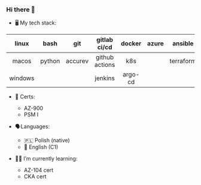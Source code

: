 ### Hi there 👋
- 🖥️ My tech stack:

| linux | bash | git | gitlab ci/cd | docker | azure | ansible | teleport | prometheus | nexus | jira | devops |
|:---:|:---:|:---:|:---:|:---:|:---:|:---:|---|---|---|---|---|
| macos | python | accurev | github actions | k8s |  | terraform |  | victoria metrics |  | confluence | agile |
| windows |  |  | jenkins | argo-cd |  |  |  | grafana |  |  |  |

- 📰 Certs:
  - AZ-900
  - PSM I

- 🗣️Languages:
  - 🇵🇱 Polish (native)
  - 🏴󠁧󠁢󠁥󠁮󠁧󠁿 English (C1)

- 👨‍🎓 I’m currently learning:
  - AZ-104 cert
  - CKA cert

